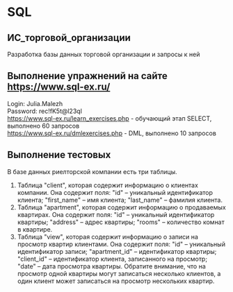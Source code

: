 # SQL
## ИС_торговой_организации
Разработка базы данных торговой организации и запросы к ней  
## Выполнение упражнений на сайте https://www.sql-ex.ru/
Login: Julia.Malezh  
Password: rec!fK5t@l23ql  
https://www.sql-ex.ru/learn_exercises.php - обучающий этап SELECT, выполнено 60 запросов  
https://www.sql-ex.ru/dmlexercises.php - DML, выполнено 10 запросов
## Выполнение тестовых
В базе данных риелторской компании есть три таблицы. 
1) Таблица "client", которая содержит информацию о клиентах компании. Она содержит поля: 
"id" – уникальный идентификатор клиента; 
"first_name" – имя клиента; 
"last_name" – фамилия клиента.
2) Таблица "apartment", которая содержит информацию о продаваемых квартирах. Она содержит поля:
"id" – уникальный идентификатор квартиры;
"address" – адрес квартиры;
"rooms" – количество комнат в квартире.
3) Таблица "view", которая содержит информацию о записи на просмотр квартир клиентами. Она содержит поля:
"id" – уникальный идентификатор записи;
"apartment_id" – идентификатор квартиры;
"client_id" – идентификатор клиента, записанного на просмотр;
"date" – дата просмотра квартиры.
Обратите внимание, что на просмотр одной квартиры могут записаться несколько клиентов, а один клиент может записаться на просмотр нескольких квартир.

